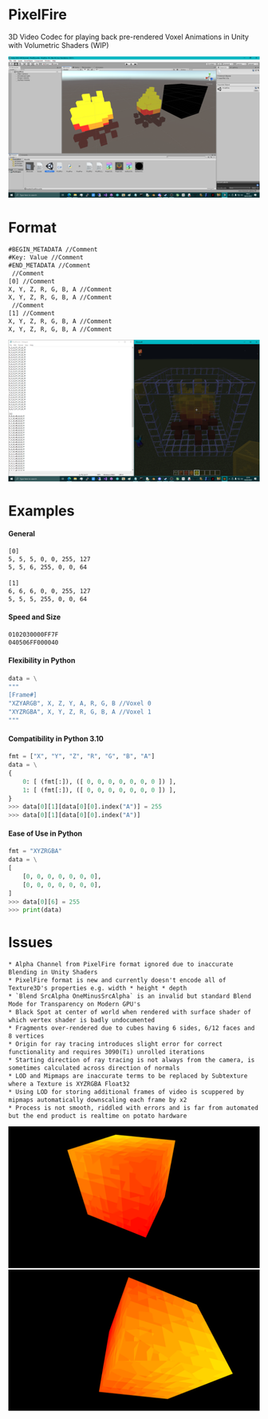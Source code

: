 # PixelFire
3D Video Codec for playing back pre-rendered Voxel Animations in Unity with Volumetric Shaders (WIP)

![screenshot](https://github.com/themindvirus/pixelfire/blob/main/screenshot.png)

# Format
```
#BEGIN_METADATA //Comment
#Key: Value //Comment
#END_METADATA //Comment
 //Comment
[0] //Comment
X, Y, Z, R, G, B, A //Comment
X, Y, Z, R, G, B, A //Comment
 //Comment
[1] //Comment
X, Y, Z, R, G, B, A //Comment
X, Y, Z, R, G, B, A //Comment
```

![screenshot](https://github.com/themindvirus/pixelfire/blob/main/screenshot2.png)

# Examples
#### General
```
[0]
5, 5, 5, 0, 0, 255, 127
5, 5, 6, 255, 0, 0, 64

[1]
6, 6, 6, 0, 0, 255, 127
5, 5, 5, 255, 0, 0, 64
```
#### Speed and Size
```[0]
0102030000FF7F
040506FF000040
```
#### Flexibility in Python
```py
data = \
"""
[Frame#]
"XZYARGB", X, Z, Y, A, R, G, B //Voxel 0
"XYZRGBA", X, Y, Z, R, G, B, A //Voxel 1
"""
```
#### Compatibility in Python 3.10
```py
fmt = ["X", "Y", "Z", "R", "G", "B", "A"]
data = \
{
    0: [ (fmt[:]), ([ 0, 0, 0, 0, 0, 0, 0 ]) ],
    1: [ (fmt[:]), ([ 0, 0, 0, 0, 0, 0, 0 ]) ],
}
>>> data[0][1][data[0][0].index("A")] = 255
>>> data[0][1][data[0][0].index("A")]
```
#### Ease of Use in Python
```py
fmt = "XYZRGBA"
data = \
[
    [0, 0, 0, 0, 0, 0, 0],
    [0, 0, 0, 0, 0, 0, 0],
]
>>> data[0][6] = 255
>>> print(data)
```

# Issues
```
* Alpha Channel from PixelFire format ignored due to inaccurate Blending in Unity Shaders
* PixelFire format is new and currently doesn't encode all of Texture3D's properties e.g. width * height * depth
* `Blend SrcAlpha OneMinusSrcAlpha` is an invalid but standard Blend Mode for Transparency on Modern GPU's
* Black Spot at center of world when rendered with surface shader of which vertex shader is badly undocumented
* Fragments over-rendered due to cubes having 6 sides, 6/12 faces and 8 vertices
* Origin for ray tracing introduces slight error for correct functionality and requires 3090(Ti) unrolled iterations
* Starting direction of ray tracing is not always from the camera, is sometimes calculated across direction of normals
* LOD and Mipmaps are inaccurate terms to be replaced by Subtexture where a Texture is XYZRGBA Float32
* Using LOD for storing additional frames of video is scuppered by mipmaps automatically downscaling each frame by x2
* Process is not smooth, riddled with errors and is far from automated but the end product is realtime on potato hardware
```

![screenshot](https://github.com/themindvirus/pixelfire/blob/main/screenshot3.png)
![screenshot](https://github.com/themindvirus/pixelfire/blob/main/screenshot4.png)
